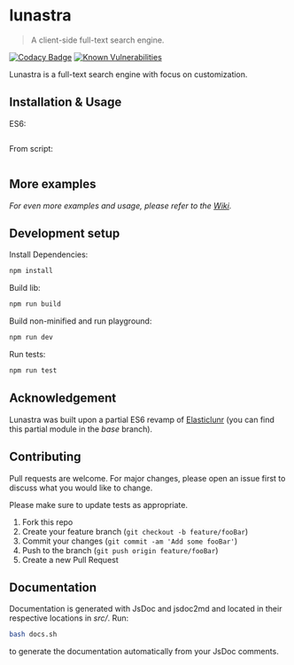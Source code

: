 # lunastra
> A client-side full-text search engine.

[![Codacy Badge](https://api.codacy.com/project/badge/Grade/d0b878e7ade34055a63c265663797537)](https://www.codacy.com/app/yuxuan98/lunastra?utm_source=github.com&amp;utm_medium=referral&amp;utm_content=yuxuan-ji/lunastra&amp;utm_campaign=Badge_Grade)
[![Known Vulnerabilities](https://snyk.io/test/github/yuxuan-ji/lunastra/badge.svg?targetFile=package.json)](https://snyk.io/test/github/yuxuan-ji/lunastra?targetFile=package.json)

Lunastra is a full-text search engine with focus on customization. 

## Installation & Usage

ES6:

```javascript

```

From script:

```html

```

## More examples

_For even more examples and usage, please refer to the [Wiki][wiki]._

## Development setup

Install Dependencies:

```sh
npm install
```

Build lib:

```sh
npm run build
```

Build non-minified and run playground:

```sh
npm run dev
```

Run tests:

```sh
npm run test
```

## Acknowledgement

Lunastra was built upon a partial ES6 revamp of [Elasticlunr](https://github.com/weixsong/elasticlunr.js) (you can find this partial module in the _base_ branch).

## Contributing

Pull requests are welcome. For major changes, please open an issue first to discuss what you would like to change.

Please make sure to update tests as appropriate.

1. Fork this repo
2. Create your feature branch (`git checkout -b feature/fooBar`)
3. Commit your changes (`git commit -am 'Add some fooBar'`)
4. Push to the branch (`git push origin feature/fooBar`)
5. Create a new Pull Request

## Documentation

Documentation is generated with JsDoc and jsdoc2md and located in their respective locations in _src/_. Run:
```sh
bash docs.sh
```
to generate the documentation automatically from your JsDoc comments.

<!-- Markdown link & img dfn's -->
[wiki]: https://github.com/yuxuan-ji/domql/wiki
